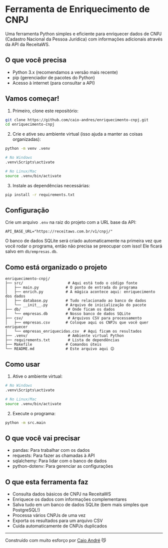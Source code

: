 # Ferramenta de Enriquecimento de CNPJ

Uma ferramenta Python simples e eficiente para enriquecer dados de CNPJ (Cadastro Nacional da Pessoa Jurídica) com informações adicionais através da API da ReceitaWS.

## O que você precisa

- Python 3.x (recomendamos a versão mais recente)
- pip (gerenciador de pacotes do Python)
- Acesso à internet (para consultar a API)

## Vamos começar!

1. Primeiro, clone este repositório:
```bash
git clone https://github.com/caio-andres/enriquecimento-cnpj.git
cd enriquecimento-cnpj
```

2. Crie e ative seu ambiente virtual (isso ajuda a manter as coisas organizadas):
```bash
python -m venv .venv

# No Windows
.venv\Scripts\activate

# No Linux/Mac
source .venv/bin/activate
```

3. Instale as dependências necessárias:
```bash
pip install -r requirements.txt
```

## Configuração

Crie um arquivo `.env` na raiz do projeto com a URL base da API:
```
API_BASE_URL="https://receitaws.com.br/v1/cnpj/"
```

O banco de dados SQLite será criado automaticamente na primeira vez que você rodar o programa, então não precisa se preocupar com isso! Ele ficará salvo em `db/empresas.db`.

## Como está organizado o projeto

```
enriquecimento-cnpj/
├── src/                    # Aqui está todo o código fonte
│   ├── main.py            # O ponto de entrada do programa
│   ├── enrich.py          # A mágica acontece aqui: enriquecimento dos dados
│   ├── database.py        # Tudo relacionado ao banco de dados
│   └── __init__.py        # Arquivo de inicialização do pacote
├── db/                     # Onde ficam os dados
│   └── empresas.db        # Nosso banco de dados SQLite
├── csv/                    # Arquivos CSV para processamento
│   ├── empresas.csv       # Coloque aqui os CNPJs que você quer enriquecer
│   └── empresas_enriquecidas.csv  # Aqui ficam os resultados
├── .venv/                  # Ambiente virtual Python
├── requirements.txt        # Lista de dependências
├── Makefile               # Comandos úteis
└── README.md              # Este arquivo aqui 😊
```

## Como usar

1. Ative o ambiente virtual:
```bash
# No Windows
.venv\Scripts\activate

# No Linux/Mac
source .venv/bin/activate
```

2. Execute o programa:
```bash
python -m src.main
```

## O que você vai precisar

- pandas: Para trabalhar com os dados
- requests: Para fazer as chamadas à API
- sqlalchemy: Para lidar com o banco de dados
- python-dotenv: Para gerenciar as configurações

## O que esta ferramenta faz

- Consulta dados básicos de CNPJ na ReceitaWS
- Enriquece os dados com informações complementares
- Salva tudo em um banco de dados SQLite (bem mais simples que PostgreSQL!)
- Processa vários CNPJs de uma vez
- Exporta os resultados para um arquivo CSV
- Cuida automaticamente de CNPJs duplicados

---

Construído com muito esforço por [Caio André](https://github.com/caio-andres) 😼
